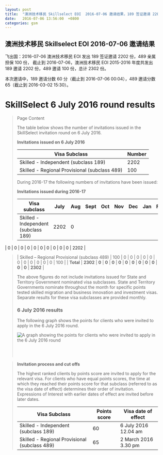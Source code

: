 ```yaml
---
layout: post
title:  "澳洲技术移民 Skillselect EOI  2016-07-06 邀请结果，189 签证邀请 2202 份，489 亲属担保 100 份"
date:   2016-07-06 13:56:00  +0800
categories: gsm
---
```


## 澳洲技术移民 Skillselect EOI  2016-07-06 邀请结果

飞出国：2016-07-06 澳洲技术移民 EOI 发出 189 签证邀请 2202 份，489 亲属担保 100 份，
截止到 2016-07-06，澳洲技术移民 EOI 2015-2016 年度共发出 189 邀请 2202 份，489 邀请 100 份，总计 2302 份。

本次邀请中，189 邀请分数 60 分（截止到 2016-07-06 00:04），489 邀请分数 65（截止到 2016-03-02 15:30）。

# SkillSelect 6 July 2016 round results
> <!--Page content-->
> Page Content
> 
> ​​​​​​​​​The table below shows the number of invitations issued in the SkillSelect invitation round on 6 July 2016.
> 
> **Invitations issued&nbsp;on&nbsp;6 July 2016**
> 
> | Visa Subclass | Number |
> | --- | --- |
> | Skilled - Independent (subclass 189) | 2202 |
> | Skilled - Regional Provisional (subclass 489) | 100 |
> 
> During 2016-17 the following numbers of invitations have been issued:
> 
> **Invitations issued&nbsp;during 2016-17**
> 
> | Visa subclass | July | Aug | Sept | Oct | Nov | Dec | Jan | Feb | Mar | Apr | May | June | Total |
> | --- | --- | --- | --- | --- | --- | --- | --- | --- | --- | --- | --- | --- | --- |
> | Skilled - Independent (subclass 189) | 2202  | 0  | 0  | 0 | 0 | 0  | 0  | 0 | 0 | 0 | 0 | 0 | 2202 |
> | Skilled – Regional Provisional (subclass 489) | 100 | 0  | 0  | 0  | 0  | 0  | 0  | 0 | 0 | 0 | 0 | 0 | 100 |
> | **Total** | **2302** | **0** | **0** | **0** | **0** | **0** | **0** | **0** | **0** | **0** | **0** | **0** | **2302** |
> 
> The above figures do not include invitations issued for State and Territory Government nominated visa subclasses. State and Territory Governments nominate throughout the month for specific points tested skilled migration and business innovation and investment visas. Separate results for these visa subclasses are provided monthly.
> 
> ### 6 July&nbsp;2016 results
> 
> The following graph shows the points for clients who were invited to apply in the&nbsp;6 July 2016&nbsp;round.
> 
> ![A graph showing the points for clients who were invited to apply in the 6 July 2016 round](/WorkinginAustralia/PublishingImages/6-july-2016.gif)&nbsp;
> 
>  ​ 
> 
> **Invitation process and cut offs**
> 
> The highest ranked clients by points score are invited to apply for the relevant visa. For clients who have equal points scores, the time at which they reached their points score for that subclass (referred to as the visa date of effect) determines their order of invitation. Expressions of Interest with earlier dates of effect are invited before later dates.
> 
> | Visa Subclass | Points score | Visa date of effect |
> | --- | --- | --- |
> | Skilled - Independent (subclass 189) | 60 | 6 July 2016 12.04 am |
> | Skilled - Regional Provisional (subclass 489) | 65 | 2 March 2016 3.30 pm |
> 
